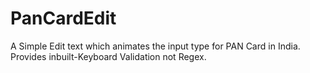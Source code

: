 # PanCardEdit
A Simple Edit text which animates the input type for PAN Card in India. Provides inbuilt-Keyboard Validation not Regex.
